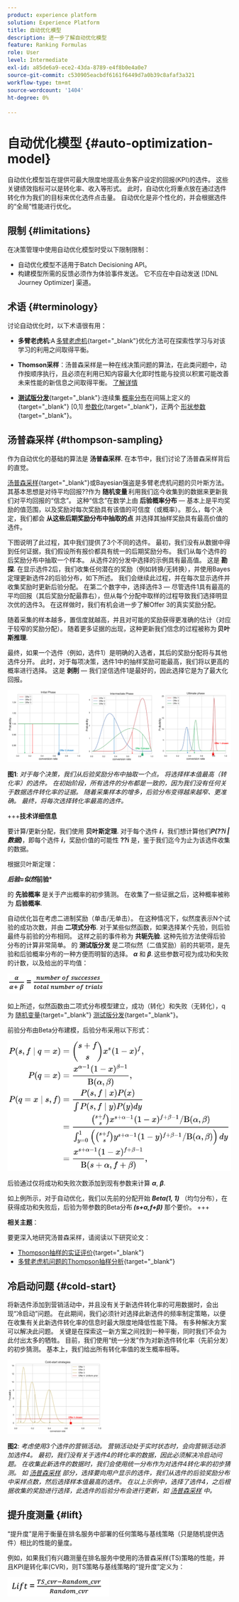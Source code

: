 ```yaml
---
product: experience platform
solution: Experience Platform
title: 自动优化模型
description: 进一步了解自动优化模型
feature: Ranking Formulas
role: User
level: Intermediate
exl-id: a85de6a9-ece2-43da-8789-e4f8b0e4a0e7
source-git-commit: c530905eacbdf6161f6449d7a0b39c8afaf3a321
workflow-type: tm+mt
source-wordcount: '1404'
ht-degree: 0%

---
```


# 自动优化模型 {#auto-optimization-model}

自动优化模型旨在提供可最大限度地提高业务客户设定的回报(KPI)的选件。 这些关键绩效指标可以是转化率、收入等形式。 此时，自动优化将重点放在通过选件转化作为我们的目标来优化选件点击量。 自动优化是非个性化的，并会根据选件的“全局”性能进行优化。

## 限制 {#limitations}

在决策管理中使用自动优化模型时受以下限制限制：

* 自动优化模型不适用于Batch Decisioning API。
* 构建模型所需的反馈必须作为体验事件发送。 它不应在中自动发送 [!DNL Journey Optimizer] 渠道。

## 术语 {#terminology}

讨论自动优化时，以下术语很有用：

* **多臂老虎机**:A [多臂老虎机](https://en.wikipedia.org/wiki/Multi-armed_bandit){target=&quot;_blank&quot;}优化方法可在探索性学习与对该学习的利用之间取得平衡。

* **Thomson采样**：汤普森采样是一种在线决策问题的算法，在此类问题中，动作按顺序执行，且必须在利用已知内容最大化即时性能与投资以积累可能改善未来性能的新信息之间取得平衡。 [了解详情](#thompson-sampling)

* [**测试版分发**](https://en.wikipedia.org/wiki/Beta_distribution){target=&quot;_blank&quot;}:连续集 [概率分布](https://en.wikipedia.org/wiki/Probability_distribution)在间隔上定义的{target=&quot;_blank&quot;} [0,1] [参数化](https://en.wikipedia.org/wiki/Statistical_parameter){target=&quot;_blank&quot;}，正两个 [形状参数](https://en.wikipedia.org/wiki/Shape_parameter){target=&quot;_blank&quot;}。

## 汤普森采样 {#thompson-sampling}

作为自动优化的基础的算法是 **汤普森采样**. 在本节中，我们讨论了汤普森采样背后的直觉。

[汤普森采样](https://en.wikipedia.org/wiki/Thompson_sampling){target=&quot;_blank&quot;}或Bayesian强盗是多臂老虎机问题的贝叶斯方法。  其基本思想是对待平均回报??作为 **随机变量** 利用我们迄今收集到的数据来更新我们对平均回报的“信念”。 这种“信念”在数学上由 **后验概率分布**  — 基本上是平均奖励的值范围，以及奖励对每次奖励具有该值的可信度（或概率）。 那么，每个决定，我们都会 **从这些后期奖励分布中抽取的点** 并选择其抽样奖励具有最高价值的选件。

下图说明了此过程，其中我们提供了3个不同的选件。 最初，我们没有从数据中得到任何证据，我们假设所有报价都具有统一的后期奖励分布。 我们从每个选件的后奖励分布中抽取一个样本。 从选件2的分发中选择的示例具有最高值。 这是 **勘探**. 在显示选件2后，我们收集任何潜在的奖励（例如转换/无转换），并使用Bayes定理更新选件2的后验分布，如下所述。  我们会继续此过程，并在每次显示选件并收集奖励时更新后验分配。 在第二个数字中，选择选件3 — 尽管选件1具有最高的平均回报（其后奖励分配最靠右），但从每个分配中取样的过程导致我们选择明显次优的选件3。 在这样做时，我们有机会进一步了解Offer 3的真实奖励分配。

随着采集的样本越多，置信度就越高，并且对可能的奖励获得更准确的估计（对应于较窄的奖励分配）。 随着更多证据的出现，这种更新我们信念的过程被称为 **贝叶斯推理**.

最终，如果一个选件（例如，选件1）是明确的入选者，其后的奖励分配将与其他选件分开。 此时，对于每项决策，选件1中的抽样奖励可能最高，我们将以更高的概率进行选择。 这是 **剥削**  — 我们坚信选件1是最好的，因此选择它是为了最大化回报。

![](../assets/ai-ranking-thompson-sampling.png)

**图1**: *对于每个决策，我们从后验奖励分布中抽取一个点。 将选择样本值最高（转化率）的选件。 在初始阶段，所有选件的分布都是一致的，因为我们没有任何关于数据选件转化率的证据。 随着采集样本的增多，后验分布变得越来越窄、更准确。 最终，将每次选择转化率最高的选件。*

<!--
![](../assets/ai-ranking-thompson-sampling-initial.png)
![](../assets/ai-ranking-thompson-sampling-intermediate.png)
![](../assets/ai-ranking-thompson-sampling-ultimate.png)
-->

+++**技术详细信息**

要计算/更新分配，我们使用 **贝叶斯定理**. 对于每个选件 ***i***，我们想计算他们***P(??i |数据)***，即每个选件 ***i***，奖励价值的可能性 **??i** 是，鉴于我们迄今为止为该选件收集的数据。

根据贝叶斯定理：

***后验=似然*前验***

的 **先验概率** 是关于产出概率的初步猜测。 在收集了一些证据之后，这种概率被称为 **后验概率**. 

自动优化旨在考虑二进制奖励（单击/无单击）。 在这种情况下，似然度表示N个试验的成功次数，并由 **二项式分布**. 对于某些似然函数，如果选择某个先验，则后验最终与前验的分布相同。 这样之前的事件称为 **共轭先验**. 这种先验方法使得后验分布的计算非常简单。 的 **测试版分发** 是二项似然（二值奖励）前的共轭项，是先验和后验概率分布的一种方便而明智的选择。 ***α*** 和 ***β***. 这些参数可视为成功和失败的计数，以及给出的平均值：

![](../assets/ai-ranking-beta-distribution.png)

如上所述，似然函数由二项式分布模型建立，成功（转化）和失败（无转化），q为 [随机变量](https://en.wikipedia.org/wiki/Random_variable){target=&quot;_blank&quot;} [测试版分发](https://en.wikipedia.org/wiki/Beta_distribution){target=&quot;_blank&quot;}。

前验分布由Beta分布建模，后验分布采用以下形式：

![](../assets/ai-ranking-posterior-distribution.svg)

后验通过仅将成功和失败次数添加到现有参数来计算 ***α***, ***β***.

如上例所示，对于自动优化，我们以先前的分配开始 ***Beta(1, 1)*** （均匀分布），在获得成功和失败后，后验为带参数的Beta分布 ***(s+α,f+β)*** 那个要价。
+++

**相关主题**：

要更深入地研究汤普森采样，请阅读以下研究论文：
* [Thompson抽样的实证评价](https://proceedings.neurips.cc/paper/2011/file/e53a0a2978c28872a4505bdb51db06dc-Paper.pdf){target=&quot;_blank&quot;}
* [多臂老虎机问题的Thompson抽样分析](http://proceedings.mlr.press/v23/agrawal12/agrawal12.pdf){target=&quot;_blank&quot;}

## 冷启动问题 {#cold-start}

将新选件添加到营销活动中，并且没有关于新选件转化率的可用数据时，会出现“冷启动”问题。 在此期间，我们必须针对选择此新选件的频率制定策略，以便在收集有关此新选件转化率的信息时最大限度地降低性能下降。 有多种解决方案可以解决此问题。 关键是在探索这一新方案之间找到一种平衡，同时我们不会为此付出太多的牺牲。 目前，我们使用“统一分发”作为对新选件转化率（先前分发）的初步猜测。 基本上，我们给出所有转化率值的发生概率相等。


![](../assets/ai-ranking-cold-start-strategies.png)

**图2**: *考虑使用3个选件的营销活动。 营销活动处于实时状态时，会向营销活动添加选件4。 最初，我们没有关于选件4的转化率的数据，因此必须解决冷启动问题。 在收集此新选件的数据时，我们会使用统一分布作为对选件4转化率的初步猜测。 如 [汤普森采样](#thompson-sampling) 部分，选择要向用户显示的选件，我们从选件的后验奖励分布中采样点数，然后选择样本值最高的选件。 在以上示例中，选择了选件4，之后根据收集的奖励进行选择，此选件的后验分布会进行更新，如 [汤普森采样](#thompson-sampling) 中。*

## 提升度测量 {#lift}

“提升度”是用于衡量在排名服务中部署的任何策略与基线策略（只是随机提供选件）相比的性能的量度。

例如，如果我们有兴趣测量在排名服务中使用的汤普森采样(TS)策略的性能，并且KPI是转化率(CVR)，则TS策略与基线策略的“提升度”定义为：

![](../assets/ai-ranking-lift.png)
